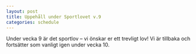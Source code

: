 ```yaml
---
layout: post
title: Uppehåll under Sportlovet v.9
categories: schedule
---
```


Under vecka 9 är det sportlov – vi önskar er ett trevligt lov!
Vi är tillbaka och fortsätter som vanligt igen under vecka 10.
